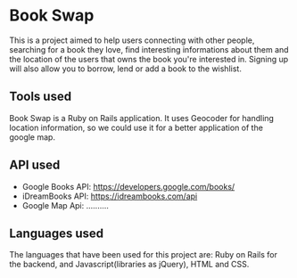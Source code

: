 # Book Swap

This is a project aimed to help users connecting with other people, searching for a book they love, find interesting informations about them and the location of the users that owns the book you're interested in. 
Signing up will also allow you to borrow, lend or add a book to the wishlist. 

## Tools used

Book Swap is a Ruby on Rails application. It uses Geocoder for handling location information, so we could use it for a better application of the google map. 

## API used
- Google Books API: https://developers.google.com/books/  
- iDreamBooks API: https://idreambooks.com/api
- Google Map Api: ..........

## Languages used
The languages that have been used for this project are: Ruby on Rails for the backend, and Javascript(libraries as jQuery), HTML and CSS.